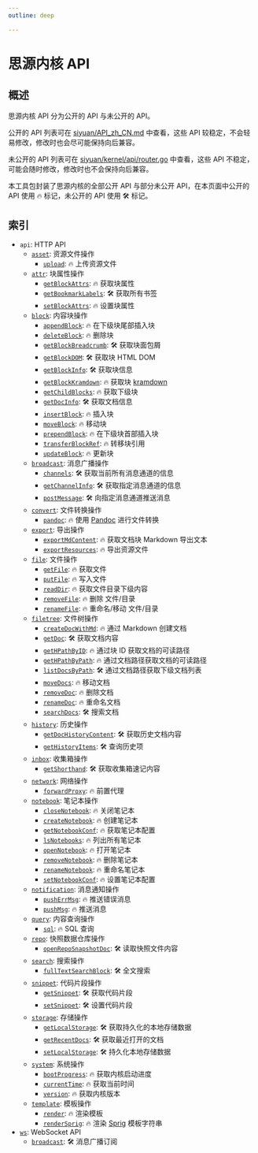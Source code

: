 ```yaml
---
outline: deep

---
```


# 思源内核 API

## 概述

思源内核 API 分为公开的 API 与未公开的 API。

公开的 API 列表可在 [siyuan/API_zh_CN.md](https://github.com/siyuan-note/siyuan/blob/master/API_zh_CN.md) 中查看，这些 API 较稳定，不会轻易修改，修改时也会尽可能保持向后兼容。

未公开的 API 列表可在 [siyuan/kernel/api/router.go](https://github.com/siyuan-note/siyuan/blob/master/kernel/api/router.go) 中查看，这些 API 不稳定，可能会随时修改，修改时也不会保持向后兼容。

本工具包封装了思源内核的全部公开 API 与部分未公开 API，在本页面中公开的 API 使用 🔥 标记，未公开的 API 使用 🛠 标记。

## 索引

- `api`: HTTP API
  - [`asset`](./api/asset.md): 资源文件操作
    - [`upload`](./api/asset.md#upload): 🔥 上传资源文件
  - [`attr`](./api/attr.md): 块属性操作
    - [`getBlockAttrs`](./api/attr.md#getblockattrs): 🔥 获取块属性
    - [`getBookmarkLabels`](./api/attr.md#getbookmarklabels): 🛠 获取所有书签
    - [`setBlockAttrs`](./api/attr.md#setblockattrs): 🔥 设置块属性
  - [`block`](./api/block.md): 内容块操作
    - [`appendBlock`](./api/block.md#appendblock): 🔥 在下级块尾部插入块
    - [`deleteBlock`](./api/block.md#deleteblock): 🔥 删除块
    - [`getBlockBreadcrumb`](./api/block.md#getblockbreadcrumb): 🛠 获取块面包屑
    - [`getBlockDOM`](./api/block.md#getblockdom): 🛠 获取块 HTML DOM
    - [`getBlockInfo`](./api/block.md#getblockinfo): 🛠 获取块信息
    - [`getBlockKramdown`](./api/block.md#getblockkramdown): 🔥 获取块 [kramdown](https://kramdown.gettalong.org/)
    - [`getChildBlocks`](./api/block.md#getchildblocks): 🔥 获取下级块
    - [`getDocInfo`](./api/block.md#getdocinfo): 🛠 获取文档信息
    - [`insertBlock`](./api/block.md#insertblock): 🔥 插入块
    - [`moveBlock`](./api/block.md#moveblock): 🔥 移动块
    - [`prependBlock`](./api/block.md#prependblock): 🔥 在下级块首部插入块
    - [`transferBlockRef`](./api/block.md#transferblockref): 🔥 转移块引用
    - [`updateBlock`](./api/block.md#updateblock): 🔥 更新块
  - [`broadcast`](./api/broadcast.md): 消息广播操作
    - [`channels`](./api/broadcast.md#channels): 🛠 获取当前所有消息通道的信息
    - [`getChannelInfo`](./api/broadcast.md#getchannelinfo): 🛠 获取指定消息通道的信息
    - [`postMessage`](./api/broadcast.md#postmessage): 🛠 向指定消息通道推送消息
  - [`convert`](./api/convert.md): 文件转换操作
    - [`pandoc`](./api/convert.md#pandoc): 🔥 使用 [Pandoc](https://www.pandoc.org/) 进行文件转换
  - [`export`](./api/export.md): 导出操作
    - [`exportMdContent`](./api/export.md#exportmdcontent): 🔥 获取文档块 Markdown 导出文本
    - [`exportResources`](./api/export.md#exportresources): 🔥 导出资源文件
  - [`file`](./api/file.md): 文件操作
    - [`getFile`](./api/file.md#getfile): 🔥 获取文件
    - [`putFile`](./api/file.md#putfile): 🔥 写入文件
    - [`readDir`](./api/file.md#readdir): 🔥 获取文件目录下级内容
    - [`removeFile`](./api/file.md#removefile): 🔥 删除 文件/目录
    - [`renameFile`](./api/file.md#renamefile): 🔥 重命名/移动 文件/目录
  - [`filetree`](./api/filetree.md): 文件树操作
    - [`createDocWithMd`](./api/filetree.md#createdocwithmd): 🔥 通过 Markdown 创建文档
    - [`getDoc`](./api/filetree.md#getdoc): 🛠 获取文档内容
    - [`getHPathByID`](./api/filetree.md#gethpathbyid): 🔥 通过块 ID 获取文档的可读路径
    - [`getHPathByPath`](./api/filetree.md#gethpathbypath): 🔥 通过文档路径获取文档的可读路径
    - [`listDocsByPath`](./api/filetree.md#listdocsbypath): 🛠 通过文档路径获取下级文档列表
    - [`moveDocs`](./api/filetree.md#movedocs): 🔥 移动文档
    - [`removeDoc`](./api/filetree.md#removedoc): 🔥 删除文档
    - [`renameDoc`](./api/filetree.md#renamedoc): 🔥 重命名文档
    - [`searchDocs`](./api/filetree.md#searchdocs): 🛠 搜索文档
  - [`history`](./api/history.md): 历史操作
    - [`getDocHistoryContent`](./api/history.md#getdochistorycontent): 🛠 获取历史文档内容
    - [`getHistoryItems`](./api/history.md#gethistoryitems): 🛠 查询历史项
  - [`inbox`](./api/inbox.md): 收集箱操作
    - [`getShorthand`](./api/inbox.md#getshorthand): 🛠 获取收集箱速记内容
  - [`network`](./api/network.md): 网络操作
    - [`forwardProxy`](./api/network.md#forwardproxy): 🔥 前置代理
  - [`notebook`](./api/notebook.md): 笔记本操作
    - [`closeNotebook`](./api/notebook.md#closenotebook): 🔥 关闭笔记本
    - [`createNotebook`](./api/notebook.md#createnotebook): 🔥 创建笔记本
    - [`getNotebookConf`](./api/notebook.md#getnotebookconf): 🔥 获取笔记本配置
    - [`lsNotebooks`](./api/notebook.md#lsnotebooks): 🔥 列出所有笔记本
    - [`openNotebook`](./api/notebook.md#opennotebook): 🔥 打开笔记本
    - [`removeNotebook`](./api/notebook.md#removenotebook): 🔥 删除笔记本
    - [`renameNotebook`](./api/notebook.md#renamenotebook): 🔥 重命名笔记本
    - [`setNotebookConf`](./api/notebook.md#setnotebookconf): 🔥 设置笔记本配置
  - [`notification`](./api/notification.md): 消息通知操作
    - [`pushErrMsg`](./api/notification.md#pusherrmsg): 🔥 推送错误消息
    - [`pushMsg`](./api/notification.md#pushmsg): 🔥 推送消息
  - [`query`](./api/query.md): 内容查询操作
    - [`sql`](./api/query.md#sql): 🔥 SQL 查询
  - [`repo`](./api/repo.md): 快照数据仓库操作
    - [`openRepoSnapshotDoc`](./api/repo.md#openreposnapshotdoc): 🛠 读取快照文件内容
  - [`search`](./api/search.md): 搜索操作
    - [`fullTextSearchBlock`](./api/search.md#fulltextsearchblock): 🛠 全文搜索
  - [`snippet`](./api/snippet.md): 代码片段操作
    - [`getSnippet`](./api/snippet.md#getsnippet): 🛠 获取代码片段
    - [`setSnippet`](./api/snippet.md#setsnippet): 🛠 设置代码片段
  - [`storage`](./api/storage.md): 存储操作
    - [`getLocalStorage`](./api/storage.md#getLocalStorage): 🛠 获取持久化的本地存储数据
    - [`getRecentDocs`](./api/storage.md#getrecentdocs): 🛠 获取最近打开的文档
    - [`setLocalStorage`](./api/storage.md#setLocalStorage): 🛠 持久化本地存储数据
  - [`system`](./api/system.md): 系统操作
    - [`bootProgress`](./api/system.md#bootprogress): 🔥 获取内核启动进度
    - [`currentTime`](./api/system.md#currenttime): 🔥 获取当前时间
    - [`version`](./api/system.md#version): 🔥 获取内核版本
  - [`template`](./api/template.md): 模板操作
    - [`render`](./api/template.md#render): 🔥 渲染模板
    - [`renderSprig`](./api/template.md#rendersprig): 🔥 渲染 [Sprig](https://masterminds.github.io/sprig/) 模板字符串
- [`ws`](./ws.md): WebSocket API
  - [`broadcast`](./ws.md#broadcast): 🛠 消息广播订阅
